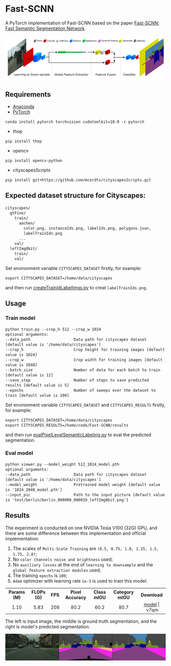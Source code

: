 # Fast-SCNN
A PyTorch implementation of Fast-SCNN based on the paper [Fast-SCNN: Fast Semantic Segmentation Network](https://arxiv.org/abs/1902.04502).

![Network Architecture image from the paper](structure.png)

## Requirements
- [Anaconda](https://www.anaconda.com/download/)
- [PyTorch](https://pytorch.org)
```
conda install pytorch torchvision cudatoolkit=10.0 -c pytorch
```
- thop
```
pip install thop
```
- opencv
```
pip install opencv-python
```
- cityscapesScripts
```
pip install git+https://github.com/mcordts/cityscapesScripts.git
```

## Expected dataset structure for Cityscapes:
```
cityscapes/
  gtFine/
    train/
      aachen/
        color.png, instanceIds.png, labelIds.png, polygons.json,
        labelTrainIds.png
      ...
    val/
  leftImg8bit/
    train/
    val/
```
Set environment variable `CITYSCAPES_DATASET` firstly, for example:
```
export CITYSCAPES_DATASET=/home/data/cityscapes
```
and then run [createTrainIdLabelImgs.py](https://github.com/mcordts/cityscapesScripts/blob/master/cityscapesscripts/preparation/createTrainIdLabelImgs.py) to creat `labelTrainIds.png`.

## Usage
### Train model
```
python train.py --crop_h 512 --crop_w 1024
optional arguments:
--data_path                   Data path for cityscapes dataset [default value is '/home/data/cityscapes']
--crop_h                      Crop height for training images [default value is 1024]
--crop_w                      Crop width for training images [default value is 2048]
--batch_size                  Number of data for each batch to train [default value is 12]
--save_step                   Number of steps to save predicted results [default value is 5]
--epochs                      Number of sweeps over the dataset to train [default value is 100]
```
Set environment variable `CITYSCAPES_DATASET` and `CITYSCAPES_RESULTS` firstly, for example: 
```
export CITYSCAPES_DATASET=/home/data/cityscapes
export CITYSCAPES_RESULTS=/home/code/Fast-SCNN/results
```
and then run [evalPixelLevelSemanticLabeling.py](https://github.com/mcordts/cityscapesScripts/blob/master/cityscapesscripts/evaluation/evalPixelLevelSemanticLabeling.py) to eval the predicted segmentation.

### Eval model
```
python viewer.py --model_weight 512_1024_model.pth
optional arguments:
--data_path                   Data path for cityscapes dataset [default value is '/home/data/cityscapes']
--model_weight                Pretrained model weight [default value is '1024_2048_model.pth']
--input_pic                   Path to the input picture [default value is 'test/berlin/berlin_000000_000019_leftImg8bit.png']
```

## Results
The experiment is conducted on one NVIDIA Tesla V100 (32G) GPU, and there are some difference between this 
implementation and official implementation:
1. The scales of `Multi-Scale Training` are `(0.5, 0.75, 1.0, 1.25, 1.5, 1.75, 2.0)`;
2. No `color channels noise and brightness` used;
3. No `auxiliary losses` at the end of `learning to downsample` and the `global feature extraction modules` used;
4. The training `epochs` is `100`;
5. `Adam` optimizer with learning rate `1e-3` is used to train this model.

<table>
	<tbody>
		<!-- START TABLE -->
		<!-- TABLE HEADER -->
		<th>Params (M)</th>
		<th>FLOPs (G)</th>
		<th>FPS</th>
		<th>Pixel Accuracy</th>
		<th>Class mIOU</th>
		<th>Category mIOU</th>
		<th>Download</th>
		<!-- TABLE BODY -->
		<tr>
			<td align="center">1.10</td>
			<td align="center">5.83</td>
			<td align="center">208</td>
			<td align="center">80.2</td>
			<td align="center">60.2</td>
			<td align="center">80.7</td>
			<td align="center"><a href="https://pan.baidu.com/s/1akdeCaWiKQ03MeTD_MeapA">model</a>&nbsp;|&nbsp;v7qm</td>
		</tr>
	</tbody>
</table>

The left is input image, the middle is ground truth segmentation, and the right is model's predicted segmentation.

![munster_000120_000019](munster_000120_000019_result.png)